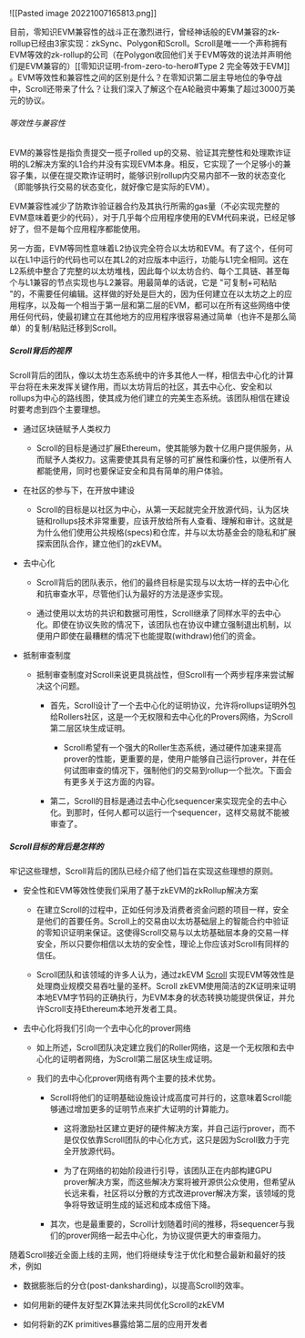 ![[Pasted image 20221007165813.png]]

目前，零知识EVM兼容性的战斗正在激烈进行，曾经神话般的EVM兼容的zk-rollup已经由3家实现：zkSync、Polygon和Scroll。Scroll是唯一一个声称拥有EVM等效的zk-rollup的公司（在Polygon收回他们关于EVM等效的说法并声明他们是EVM兼容的）[[零知识证明-from-zero-to-hero#Type 2 完全等效于EVM]] 。EVM等效性和兼容性之间的区别是什么？在零知识第二层主导地位的争夺战中，Scroll还带来了什么？让我们深入了解这个在A轮融资中筹集了超过3000万美元的协议。  
  
###### 等效性与兼容性  
  
EVM的兼容性是指负责提交一揽子rolled up的交易、验证其完整性和处理欺诈证明的L2解决方案的L1合约并没有实现EVM本身。相反，它实现了一个足够小的兼容子集，以便在提交欺诈证明时，能够识别rollup内交易内部不一致的状态变化（即能够执行交易的状态变化，就好像它是实际的EVM）。  
  
EVM兼容性减少了防欺诈验证器合约及其执行所需的gas量（不必实现完整的EVM意味着更少的代码），对于几乎每个应用程序使用的EVM代码来说，已经足够好了，但不是每个应用程序都能使用。  
  
另一方面，EVM等同性意味着L2协议完全符合以太坊和EVM。有了这个，任何可以在L1中运行的代码也可以在其L2的对应版本中运行，功能与L1完全相同。这在L2系统中整合了完整的以太坊堆栈，因此每个以太坊合约、每个工具链、甚至每个与L1兼容的节点实现也与L2兼容。用最简单的话说，它是 "可复制+可粘贴 "的，不需要任何编辑。这样做的好处是巨大的，因为任何建立在以太坊之上的应用程序，以及每一个相当于第一层和第二层的EVM，都可以在所有这些网络中使用任何代码，使最初建立在其他地方的应用程序很容易通过简单（也许不是那么简单）的复制/粘贴迁移到Scroll。

##### Scroll背后的视界

Scroll背后的团队，像以太坊生态系统中的许多其他人一样，相信去中心化的计算平台将在未来发挥关键作用，而以太坊背后的社区，其去中心化、安全和以rollups为中心的路线图，使其成为他们建立的完美生态系统。该团队相信在建设时要考虑到四个主要理想。  
  
- 通过区块链赋予人类权力  
  
    - Scroll的目标是通过扩展Ethereum，使其能够为数十亿用户提供服务，从而赋予人类权力。这需要使其具有足够的可扩展性和廉价性，以便所有人都能使用，同时也要保证安全和具有简单的用户体验。  
  
- 在社区的参与下，在开放中建设  
  
    - Scroll的目标是以社区为中心，从第一天起就完全开放源代码，认为区块链和rollups技术非常重要，应该开放给所有人查看、理解和审计。这就是为什么他们使用公共规格(specs)和仓库，并与以太坊基金会的隐私和扩展探索团队合作，建立他们的zkEVM。  
  
- 去中心化  
  
    - Scroll背后的团队表示，他们的最终目标是实现与以太坊一样的去中心化和抗审查水平，尽管他们认为最好的方法是逐步实现。  
  
    - 通过使用以太坊的共识和数据可用性，Scroll继承了同样水平的去中心化。即使在协议失败的情况下，该团队也在协议中建立强制退出机制，以便用户即使在最糟糕的情况下也能提取(withdraw)他们的资金。  
  
- 抵制审查制度  
  
    - 抵制审查制度对Scroll来说更具挑战性，但Scroll有一个两步程序来尝试解决这个问题。  
  
         - 首先，Scroll设计了一个去中心化的证明协议，允许将rollups证明外包给Rollers社区，这是一个无权限和去中心化的Provers网络，为Scroll第二层区块生成证明。  
  
            - Scroll希望有一个强大的Roller生态系统，通过硬件加速来提高prover的性能，更重要的是，使用户能够自己运行prover，并在任何试图审查的情况下，强制他们的交易到rollup一个批次。下面会有更多关于这方面的内容。  
  
        - 第二，Scroll的目标是通过去中心化sequencer来实现完全的去中心化。到那时，任何人都可以运行一个sequencer，这样交易就不能被审查了。  
  
##### Scroll目标的背后是怎样的

牢记这些理想，Scroll背后的团队已经介绍了他们旨在实现这些理想的原则。  
  
- 安全性和EVM等效性使我们采用了基于zkEVM的zkRollup解决方案  
  
    - 在建立Scroll的过程中，正如任何涉及消费者资金问题的项目一样，安全是他们的首要任务。Scroll上的交易由以太坊基础层上的智能合约中验证的零知识证明来保证。这使得Scroll交易与以太坊基础层本身的交易一样安全，所以只要你相信以太坊的安全性，理论上你应该对Scroll有同样的信任。  
  
    - Scroll团队和该领域的许多人认为，通过zkEVM [Scroll](https://scroll.io/blog/zkEVM) 实现EVM等效性是处理商业规模交易吞吐量的圣杯。Scroll zkEVM使用简洁的ZK证明来证明本地EVM字节码的正确执行，为EVM本身的状态转换功能提供保证，并允许Scroll支持Ethereum本地开发者工具。  
  
- 去中心化将我们引向一个去中心化的prover网络  
  
    - 如上所述，Scroll团队决定建立我们的Roller网络，这是一个无权限和去中心化的证明者网络，为Scroll第二层区块生成证明。  
  
    - 我们的去中心化prover网络有两个主要的技术优势。  
  
        - Scroll将他们的证明基础设施设计成高度可并行的，这意味着Scroll能够通过增加更多的证明节点来扩大证明的计算能力。  
  
            - 这将激励社区建立更好的硬件解决方案，并自己运行prover，而不是仅仅依靠Scroll团队的中心化方式，这只是因为Scroll致力于完全开放源代码。  
  
            - 为了在网络的初始阶段进行引导，该团队正在内部构建GPU prover解决方案，而这些解决方案将被开源供公众使用，但希望从长远来看，社区将以分散的方式改进prover解决方案，该领域的竞争将导致证明生成的延迟和成本成倍下降。  
  
        - 其次，也是最重要的，Scroll计划随着时间的推移，将sequencer与我们的prover网络一起去中心化，为协议提供更大的审查阻力。  
  
随着Scroll接近全面上线的主网，他们将继续专注于优化和整合最新和最好的技术，例如

- 数据膨胀后的分仓(post-danksharding)，以提高Scroll的效率。

- 如何用新的硬件友好型ZK算法来共同优化Scroll的zkEVM

- 如何将新的ZK primitives暴露给第二层的应用开发者

